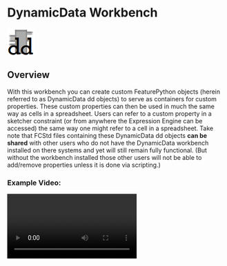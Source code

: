 # DynamicData Workbench
<img src="Resources/icons/DynamicDataLogo.png" alt="icon">

## Overview

With this workbench you can create custom FeaturePython objects (herein referred to as DynamicData dd objects) to serve as containers for custom properties.  These custom properties can then be used in much the same way as cells in a spreadsheet.  Users can refer to a custom property in a sketcher constraint (or from anywhere the Expression Engine can be accessed) the same way one might refer to a cell in a spreadsheet.  Take note that FCStd files containing these DynamicData dd objects <b>can be shared</b> with other users who do not have the DynamicData workbench installed on there systems and yet will still remain fully functional.  (But without the workbench installed those other users will not be able to add/remove properties unless it is done via scripting.)

### Example Video:

<video src="Resources/media/example_vid.webm">

### Warning Message:
You might see this warning message in the report view: <b>"Enumeration index -1 is out of range, ignore it".</b>  This is a FreeCAD warning related to string properties, which can be safely ignored, as the warning itself suggests.

### Create Object
<img src="Resources/icons/CreateObject.png" alt="icon">
Creates a new DynamicData container object.

### Add Property
<img src="Resources/icons/AddProperty.png" alt="icon">
Adds a new custom property to the selected DynamicData container object.  (If no DynamicData object is selected in the tree view this command will be disabled.)<br/>
<br/>
Adding custom properties is a 2-step process.  First step is to select the property type from the drop down list.<br/>
<br/>
<img src="Resources/media/add_property_scr.png" alt="add property screenshot">
<br/>
Second step is to give your new property a name and (optionally) a group name, tooltip, and an initial value.</br>
<br/>
<img src="Resources/media/add_property_scr2.png" alt="add property screenshot 2"><br/>
<br/>
All property names are prepended with "dd" automatically and the first letter is capitalized.  Thus, a name entered of "length" would be converted to "ddLength" and get displayed in the property view as "dd Length".  The purpose for this is to make it easier to reference your properties later on.  For example, if you wish to reference a DynamicData custom property from a sketch constraint you can enter "=dd.dd" (or click the expression engine "fx" icon and enter "dd.dd") to bring up a list of available custom properties: <br/>
<br/>
<img src="Resources/media/dd_constraint_reference_scr.png" alt="dd constraint reference screenshot"><br/>
<br/>
In the same line edit widget where you enter the name of the property you may (optionally) include a new group name, tooltip, and set an initial value for the property.  Separate these with semicolons (;).  Some examples: <br/>
<br/>
<b>radius;Barrel Properties;radius of the barrel;200mm</b><br/>
<br/>
This would create a new property with the name "ddRadius" in the group named "Barrel Properties" with a tooltip "radius of the barrel" and an initial value of 200 mm.<br/>
<br/>
<b>height;;height of the barrel;12cm</b><br/>
<br/>
Assuming you created the first example (barrel radius) above the empty bit between the 2 semicolons tells the workbench to use the existing group name.  Thus, you would have a new property with name "ddHeight" in the group named "Barrel Properties" with a tooltip "height of the barrel" and an initial value of 12 cm.<br/>
<br/>
<b>depth;base dimensions;;32.5</b><br/>
<br/>
New property has name = "ddDepth" in group name "base dimensions" with no tooltip and an initial value of 32.5 mm (assuming you are using mm as your default units).<br/>
<br/>
<b>length</b><br/>
<br/>
New property has name = "ddLength" in group named "DefaultGroup" (unless the group name default has been changed by previously naming a new group name for a previous property this session) with no tooltip and initial value of 0 (or suitable initial value for other property types).<br/>
<br/>
The initial value has some fairly good expression evaluation built-in, but it doesn't use the expression engine to do the evaluations.  It uses its own expression evaluator.  If it fails, no problem, you will get a warning message in the report view and status bar, and you can just set your desired value using the property editor.<br/>
<br/>
<b>diameter;;;25.4*20*2</b><br/>
<br/>
Sets new property name = "ddDiameter" using default group name, no tooltip, and setting initial value to 25.4 * 20 * 2, which could be useful if you wanted to set a diameter of 40 inches, given a radius of 20 inches and your default units is set for mm.<br/>
<br/>
Using group names to organize your properties can be very useful where you have lots of properties in your model.  There is no way at this time to edit group names; they must be given at the time the property is added to the container object.  Properties will be listed in alphabetical order within the group name heirarchy.<br/>
<br/>
Tooltips can be very useful as reminders to yourself (and to others) of the use of the property.  This information is displayed when the user hovers the mouse over the property.  You can also include multi-line descriptions in the form of StringList property types.  (List types can be set to initial values by separating the initial values with semicolons.)<br/>
<br/>
Here is an example of initializing a FloatList type with a list of floating point values.  First, select FloatList as the property type, then when naming the new property:<br/>
<br/>
<b>mylist;group name for lists;my tooltip;0;2;3.1;e;4</b><br/>
<br/>
<img src="Resources/media/list_example_scr.png" alt="list example screenshot">
<br/>
Did you notice the value 'e'?  This is one of the constants the built-in expression evaluator understands to mean Euler's constant, E, the root of natural logarithms: 2.718...  Other constants recognized: pi (3.14...), phi (aliases: golden, golden ratio = 1.6180339887), inch (aliases: in, inches = 2.54), and thou (0.0254).  You would use inches, inch, and thou by multiplying them by a value you enter in inches where your default units in FreeCAD is set as mm.  <br/>
<br/>
Example: <b>myInchValue;myGroup;myTip;10*inches</b> <br/>
<br/>
(But, if you use 'in' instead of inch or inches, just use it as you would normally in FreeCAD's expression engine: 6in or 6 in.)<br/>
<br/>

### Remove Property
<img src="Resources/icons/RemoveProperty.png" alt="icon"><br/>
<br/>
Use this tool to remove a property previously added using the Add Property tool.  Select the property in the list you would like to remove.  You may also choose to remove all properties in one go. <b>(Care must be taken when removing properties because this action cannot be undone.)</b><br/>
<br/>
<img src="Resources/media/remove_property_scr.png" alt="remove property screenshot"><br/>
<br/>
### Settings
<img src="Resources/icons/Settings.png" alt="icon">
Use this to change workbench settings.

#### Keep Toolbar
Setting this to True (default is True) means the DynamicData toolbar will remain active even after switching away from the DynamicData workbench.<br/>
<br/>
You must always open the DynamicData workbench at least once per FreeCAD session in order to first initialize the workbench toolbar.  If you would like to have the DynamicData toolbar icons always available without need to visit the DynamicData workbench you may configure DynamicData as your default startup workbench so that whenever you start FreeCAD it opens in the DynamicData workbench. (Edit -> Preferences -> General -> Startup -> Autoload module after startup -> DynamicData.)<br/>
<br/>
There is also an option in the Edit -> Preferences -> Start -> Options section to load DynamicData after creating / opening an existing document from the start page.<br/>
<br/>







#### Release notes: 

* v2018.09.19  2018.09.19:  Initial version
